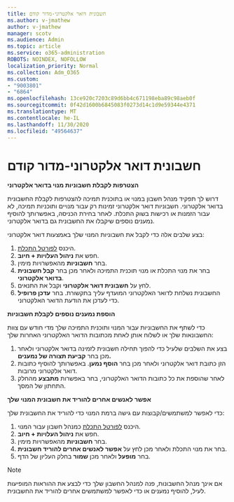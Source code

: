 ```yaml
---
title: חשבונית דואר אלקטרוני-מדור קודם
ms.author: v-jmathew
author: v-jmathew
manager: scotv
ms.audience: Admin
ms.topic: article
ms.service: o365-administration
ROBOTS: NOINDEX, NOFOLLOW
localization_priority: Normal
ms.collection: Adm_O365
ms.custom:
- "9003801"
- "6864"
ms.openlocfilehash: 13ce920c7203c89d6bb4c671198eba89c98aeb0f
ms.sourcegitcommit: 0f42d1600b6845083f0273d14c1d9e59344e4371
ms.translationtype: MT
ms.contentlocale: he-IL
ms.lasthandoff: 11/30/2020
ms.locfileid: "49564637"
---
```

# <a name="e-mail-invoice---legacy"></a>חשבונית דואר אלקטרוני-מדור קודם

**הצטרפות לקבלת חשבוניות מנוי בדואר אלקטרוני**

דרוש לך תפקיד מנהל חשבון במנוי או בתוכנית תמיכה להצטרפות לקבלת החשבונית בדואר אלקטרוני. חשבוניות דואר אלקטרוני זמינות רק עבור מנויים ותוכניות תמיכה, לא עבור הזמנות או רכישות בשוק התכלת. לאחר בחירת הכניסה, באפשרותך להוסיף נמענים נוספים שיקבלו את החשבונית גם בדואר אלקטרוני.

בצע שלבים אלה כדי לקבל את חשבוניות המנוי שלך באמצעות דואר אלקטרוני:

1. היכנס [לפורטל התכלת](https://portal.azure.com/).
2. חפש את **ניהול העלויות + חיוב**.
3. בחר **חשבוניות** מהאפשרויות מימין.
4. בחר את מנוי התכלת או מנוי תוכנית התמיכה ולאחר מכן בחר **קבל חשבונית בדואר אלקטרוני**.
5. לחץ על **חשבונית דואר אלקטרוני** וקבל את התנאים.
6. החשבונית נשלחת לדואר האלקטרוני המועדף עליך בתקשורת. בחר **עדכן פרופיל** כדי לעדכן את הודעת הדואר האלקטרוני.

**הוספת נמענים נוספים לקבלת חשבוניות**

כדי לשתף את החשבוניות עבור המנוי ותוכנית התמיכה שלך מדי חודש עם צוות החשבונאות שלך או לשלוח אותן לאחת מכתובות הדואר האלקטרוני האחרות שלך:

1. בצע את השלבים שלעיל כדי להפוך תחילה חשבונית לזמינה בדואר אלקטרוני ולאחר מכן בחר **קביעת תצורה של נמענים.**
2. הזן כתובת דואר אלקטרוני ולאחר מכן בחר **הוסף נמען**. באפשרותך להוסיף כתובות דואר אלקטרוני מרובות.
3. לאחר שהוספת את כל כתובות הדואר האלקטרוני, בחר באפשרות **מתבצע** מהחלק התחתון של המסך.

**אפשר לאנשים אחרים להוריד את חשבונית המנוי שלך**

כדי לאפשר למשתמשים/קבוצות עם גישה ברמת המנוי כדי להוריד את החשבונית שלך:

1. היכנס [לפורטל התכלת](https://portal.azure.com/) כמנהל חשבון עבור המנוי.
2. חפש את **ניהול העלויות + חיוב**.
3. בחר **חשבוניות** מהאפשרויות מימין.
4. בחר את מנוי התכלת ולאחר מכן לחץ על **אפשר לאנשים אחרים להוריד חשבונית**.
5. בחר **מופעל** ולאחר מכן **שמור** בחלק העליון של הדף.

> [!NOTE]
אם אינך מנהל החשבונות, פנה למנהל החשבון שלך כדי לבצע את ההוראות המופיעות לעיל, להוסיף נמענים או כדי לאפשר למשתמשים אחרים להוריד את החשבונית.
